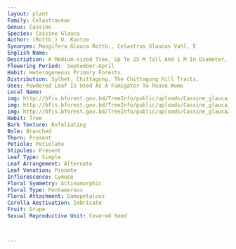```yaml
---
layout: plant
Family: Celastraceae
Genus: Cassine
Species: Cassine Glauca
Author: (Rottb.) O. Kuntze
Synonyms: Mangifera Glauca Rottb., Celastrus Glaucus Vahl, E
English Name: 
Description: A Medium-sized Tree, Up To 25 M Tall And 1 M In Diameter, Branchlets Reddish, Bark Red Inside, Exuding A Watery Sap When Cut. Leaves Opposite Or Subopposite, Elliptic To Elliptic-oblong, Obovate, Ovate Or Ovate-oblong, 5-15 Ã— 3-6 Cm, Coriaceous, Base Cuneate, Obtuse, Apex Obtuse Or Rounded, Sometimes Shortly Acute, Margin Crenulate, Or Subentire, Dark Green, Glaucous Beneath, Nerves 4-9 Paired, Petioles 4-10 Mm Long, Channelled. Inflorescence Cymose, Dichotomously Branched, Few-flowered, Usually At The Upper Part Of The Branchlets, Up To 13 Cm Long, Peduncles 2.5-6.5 Cm Long, Red, Pedicels 2-5 Mm Long. Flowers 5-merous, Whitish, 5 Mm In Diameter. Calyx 4 To 5-lobed, Lobes Reniform, 0.5 Ã— 1.5 Mm, Rounded, Membranous. Petals Oblong, 3.0 Ã— 1.5 Mm. Disk C 2 Mm In Diameter. Stamens 1 Mm Long, Inserted On The Outer Margin Of The Disk, Filaments Recurved, Anthers With A 2-lobed Connectives. Pistil 1 Mm Long, Partly Immersed, The Emerging Part Shortly Conical. Fruit A Dry, Ovoid Drupe, Stone Covered By A Thin Leathery Exocarp And Mesocarp, Broadly Ellipsoid, 1-10 Cm Long, Usually Two Longitudinally Furrows On The Outside, Exocarp And Mesocarp Coriaceous, Thin, Endocarp Stony, Up To 7 Mm Thick, Usually 1-celled And 1-seeded. Seeds Oblong-elliptic, Obtuse At Both Ends, 1.5 Ã— 1.0 Mm.
Flowering Period:  September-April
Habit: Heterogeneous Primary Forests.
Distribution: Sylhet, Chittagong, The Chittagong Hill Tracts.
Uses: Powdered Leaf Is Used As A Fumigator To Rouse Wome
Local Name: 
img: http://bfis.bforest.gov.bd/TreeInfo/public/uploads/Cassine_glauca.jpg
img: http://bfis.bforest.gov.bd/TreeInfo/public/uploads/Cassine_glauca1.jpg
img: http://bfis.bforest.gov.bd/TreeInfo/public/uploads/Cassine_glauca2.JPG
Habit: Tree
Bark Texture: Exfoliating
Bole: Branched
Thorn: Present
Petiole: Petiolate
Stipules: Present
Leaf Type: Simple
Leaf Arrangement: Alternate
Leaf Venation: Pinnate
Inflorescence: Cymose
Floral Symmetry: Actinomorphic
Floral Type: Pentamerous
Floral Attachment: Gamopetalous
Corolla Aestivation: Imbricate
Fruit: Drupe
Sexual Reproductive Unit: Covered Seed



---
```


